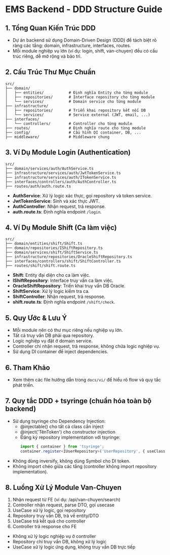 # EMS Backend - DDD Structure Guide

## 1. Tổng Quan Kiến Trúc DDD
- Dự án backend sử dụng Domain-Driven Design (DDD) để tách biệt rõ ràng các tầng: domain, infrastructure, interfaces, routes.
- Mỗi module nghiệp vụ lớn (ví dụ: login, shift, van-chuyen) đều có cấu trúc riêng, dễ mở rộng và bảo trì.

## 2. Cấu Trúc Thư Mục Chuẩn
```
src/
├── domain/
│   ├── entities/           # Định nghĩa Entity cho từng module
│   ├── repositories/       # Interface repository cho từng module
│   └── services/           # Domain service cho từng module
├── infrastructure/
│   ├── repositories/       # Triển khai repository kết nối DB
│   └── services/           # Service external (JWT, email, ...)
├── interfaces/
│   └── controllers/        # Controller cho từng module
├── routes/                 # Định nghĩa route cho từng module
├── config/                 # Cấu hình DI container, DB, ...
├── middleware/             # Middleware chung
```

## 3. Ví Dụ Module Login (Authentication)
```
src/
├── domain/services/auth/AuthService.ts
├── infrastructure/services/auth/JwtTokenService.ts
├── infrastructure/services/auth/ITokenService.ts
├── interfaces/controllers/auth/AuthController.ts
├── routes/auth/auth.route.ts
```
- **AuthService**: Xử lý logic xác thực, gọi repository và token service.
- **JwtTokenService**: Sinh và xác thực JWT.
- **AuthController**: Nhận request, trả response.
- **auth.route.ts**: Định nghĩa endpoint `/login`.

## 4. Ví Dụ Module Shift (Ca làm việc)
```
src/
├── domain/entities/shift/Shift.ts
├── domain/repositories/IShiftRepository.ts
├── domain/services/shift/ShiftService.ts
├── infrastructure/repositories/OracleShiftRepository.ts
├── interfaces/controllers/shift/ShiftController.ts
├── routes/shift/shift.route.ts
```
- **Shift**: Entity đại diện cho ca làm việc.
- **IShiftRepository**: Interface truy vấn ca làm việc.
- **OracleShiftRepository**: Triển khai truy vấn DB Oracle.
- **ShiftService**: Xử lý logic kiểm tra ca.
- **ShiftController**: Nhận request, trả response.
- **shift.route.ts**: Định nghĩa endpoint `/shift/check`.

## 5. Quy Ước & Lưu Ý
- Mỗi module nên có thư mục riêng nếu nghiệp vụ lớn.
- Tất cả truy vấn DB phải qua repository.
- Logic nghiệp vụ đặt ở domain service.
- Controller chỉ nhận request, trả response, không chứa logic nghiệp vụ.
- Sử dụng DI container để inject dependencies.

## 6. Tham Khảo
- Xem thêm các file hướng dẫn trong `docs/vi/` để hiểu rõ flow và quy tắc phát triển.

## 7. Quy tắc DDD + tsyringe (chuẩn hóa toàn bộ backend)
- Sử dụng tsyringe cho Dependency Injection:
  - @injectable() cho tất cả class cần inject
  - @inject('TênToken') cho constructor injection
  - Đăng ký repository implementation với tsyringe:
    ```ts
    import { container } from 'tsyringe';
    container.register<IUserRepository>('UserRepository', { useClass: UserRepository });
    ```
- Không dùng inversify, không dùng Symbol cho DI token.
- Không import chéo giữa các tầng (controller không import repository implementation).

## 8. Luồng Xử Lý Module Van-Chuyen
1. Nhận request từ FE (ví dụ: /api/van-chuyen/search)
2. Controller nhận request, parse DTO, gọi usecase
3. UseCase xử lý logic, gọi repository
4. Repository truy vấn DB, trả về entity/DTO
5. UseCase trả kết quả cho controller
6. Controller trả response cho FE

- Không xử lý logic nghiệp vụ ở controller
- Repository chỉ truy vấn DB, không xử lý logic
- UseCase xử lý logic ứng dụng, không truy vấn DB trực tiếp 